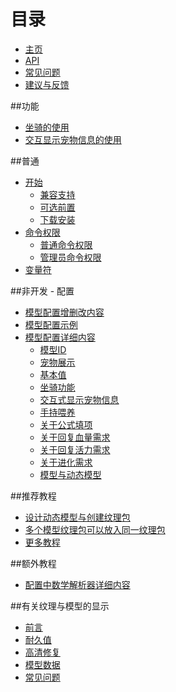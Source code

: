 # 目录

* [主页](README.md)
* [API](http://www.imipet.com/javadocs/overview-summary.html)
* [常见问题](FAQ.md)
* [建议与反馈](http://www.imipet.com/threads/9/)

##功能
* [坐骑的使用](book/use.md#坐骑的使用)
* [交互显示宠物信息的使用](book/use.md#交互显示宠物信息的使用)

##普通
* [开始](start/start.md)
    * [兼容支持](start/start.md#兼容支持)
    * [可选前置](start/start.md#可选前置)
	* [下载安装](start/start.md#下载安装)
* [命令权限](book/command.md)
    * [普通命令权限](book/command.md#普通命令权限)
    * [管理员命令权限](book/command.md#管理员命令权限)
* [变量符](book/papi.md)

##非开发 - 配置
* [模型配置增删改内容](configuration/new.md#模型配置增删改内容-配置)
* [模型配置示例](configuration/exampleyaml.md#非开发-配置)
* [模型配置详细内容](configuration/content.md#非开发-配置)
	* [模型ID](configuration/content.md#模型代号)
	* [宠物展示](configuration/content.md#宠物展示)
	* [基本值](configuration/content.md#基本值)
	* [坐骑功能](configuration/content.md#坐骑功能)
	* [交互式显示宠物信息](configuration/content.md#交互式显示宠物信息)
	* [手持喂养](configuration/content.md#手持喂养)
	* [关于公式填项](configuration/content.md#关于公式填项)
	* [关于回复血量需求](configuration/content.md#关于回复血量需求)
	* [关于回复活力需求](configuration/content.md#关于回复活力需求)
	* [关于进化需求](configuration/content.md#关于进化需求)
	* [模型与动态模型](configuration/content.md#模型与动态模型)

##推荐教程
* [设计动态模型与创建纹理包](http://imipet.com/threads/63/)
* [多个模型纹理包可以放入同一纹理包](http://imipet.com/threads/23/)
* [更多教程](http://imipet.com/forums/7/)

##额外教程
* [配置中数学解析器详细内容](extra/math.md)

##有关纹理与模型的显示
* [前言](texture.md#前言)
* [耐久值](texture.md#耐久值)
* [高清修复](texture.md#高清修复)
* [模型数据](texture.md#模型数据)
* [常见问题](texture.md#常见问题)

